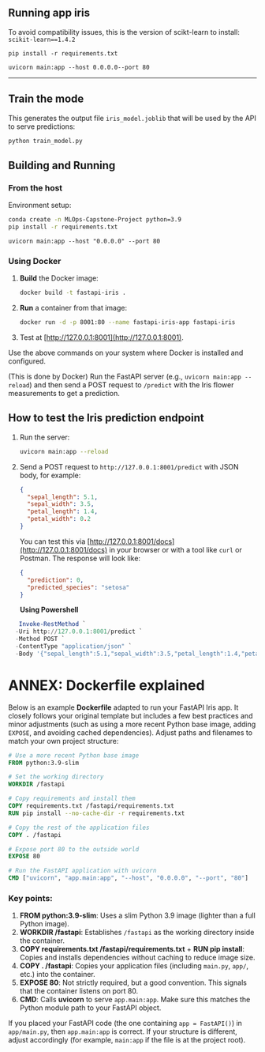 
## Running app iris
To avoid compatibility issues, this is the version of scikt-learn to install: `scikit-learn==1.4.2`
```
pip install -r requirements.txt

uvicorn main:app --host 0.0.0.0--port 80
```

---

## Train the mode
This generates the output file `iris_model.joblib` that will be used by the API to serve predictions:
```python
python train_model.py
```

## Building and Running

### From the host
Environment setup:
```bash
conda create -n MLOps-Capstone-Project python=3.9
pip install -r requirements.txt

```

`uvicorn main:app --host "0.0.0.0" --port 80`

### Using Docker

1. **Build** the Docker image:
   ```bash
   docker build -t fastapi-iris .
   ```
2. **Run** a container from that image:
   ```bash
   docker run -d -p 8001:80 --name fastapi-iris-app fastapi-iris
   ```
3. Test at [http://127.0.0.1:8001](http://127.0.0.1:8001).

Use the above commands on your system where Docker is installed and configured.

(This is done by Docker) Run the FastAPI server (e.g., `uvicorn main:app --reload`) and then send a POST request to `/predict` with the Iris flower measurements to get a prediction.

## How to test the Iris prediction endpoint

1. Run the server:
   ```bash
   uvicorn main:app --reload
   ```
2. Send a POST request to `http://127.0.0.1:8001/predict` with JSON body, for example:
   ```json
   {
     "sepal_length": 5.1,
     "sepal_width": 3.5,
     "petal_length": 1.4,
     "petal_width": 0.2
   }
   ```
   You can test this via [http://127.0.0.1:8001/docs](http://127.0.0.1:8001/docs) in your browser or with a tool like `curl` or Postman. The response will look like:
   ```json
   {
     "prediction": 0,
     "predicted_species": "setosa"
   }
   ```

   **Using Powershell**
```powershell
   Invoke-RestMethod `
  -Uri http://127.0.0.1:8001/predict `
  -Method POST `
  -ContentType "application/json" `
  -Body '{"sepal_length":5.1,"sepal_width":3.5,"petal_length":1.4,"petal_width":0.2}'
```

# ANNEX: Dockerfile explained
Below is an example **Dockerfile** adapted to run your FastAPI Iris app. It closely follows your original template but includes a few best practices and minor adjustments (such as using a more recent Python base image, adding `EXPOSE`, and avoiding cached dependencies). Adjust paths and filenames to match your own project structure:

```dockerfile
# Use a more recent Python base image
FROM python:3.9-slim

# Set the working directory
WORKDIR /fastapi

# Copy requirements and install them
COPY requirements.txt /fastapi/requirements.txt
RUN pip install --no-cache-dir -r requirements.txt

# Copy the rest of the application files
COPY . /fastapi

# Expose port 80 to the outside world
EXPOSE 80

# Run the FastAPI application with uvicorn
CMD ["uvicorn", "app.main:app", "--host", "0.0.0.0", "--port", "80"]
```

### Key points:
1. **FROM python:3.9-slim**: Uses a slim Python 3.9 image (lighter than a full Python image).
2. **WORKDIR /fastapi**: Establishes `/fastapi` as the working directory inside the container.
3. **COPY requirements.txt /fastapi/requirements.txt** + **RUN pip install**: Copies and installs dependencies without caching to reduce image size.
4. **COPY . /fastapi**: Copies your application files (including `main.py`, `app/`, etc.) into the container.
5. **EXPOSE 80**: Not strictly required, but a good convention. This signals that the container listens on port 80.
6. **CMD**: Calls **uvicorn** to serve `app.main:app`. Make sure this matches the Python module path to your FastAPI object. 

If you placed your FastAPI code (the one containing `app = FastAPI()`) in `app/main.py`, then `app.main:app` is correct. If your structure is different, adjust accordingly (for example, `main:app` if the file is at the project root).